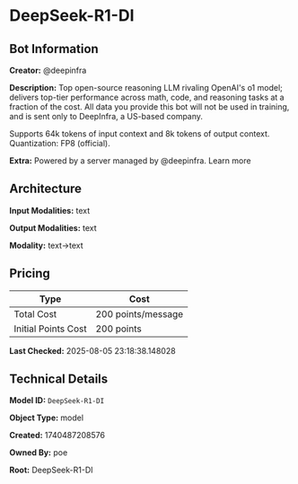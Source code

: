 # DeepSeek-R1-DI

## Bot Information

**Creator:** @deepinfra

**Description:** Top open-source reasoning LLM rivaling OpenAI's o1 model; delivers top-tier performance across math, code, and reasoning tasks at a fraction of the cost. All data you provide this bot will not be used in training, and is sent only to DeepInfra, a US-based company.

Supports 64k tokens of input context and 8k tokens of output context. Quantization: FP8 (official).

**Extra:** Powered by a server managed by @deepinfra. Learn more


## Architecture

**Input Modalities:** text

**Output Modalities:** text

**Modality:** text->text


## Pricing

| Type | Cost |
|------|------|
| Total Cost | 200 points/message |
| Initial Points Cost | 200 points |

**Last Checked:** 2025-08-05 23:18:38.148028


## Technical Details

**Model ID:** `DeepSeek-R1-DI`

**Object Type:** model

**Created:** 1740487208576

**Owned By:** poe

**Root:** DeepSeek-R1-DI
